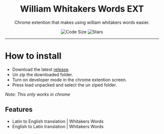 <div align="center">
  <!-- Logo and Title -->
  <h1>William Whitakers Words EXT</h1>
  <p>Chrome extention that makes using william whitakers words easier.</p>

<!-- Fancy badges -->
<img src="https://img.shields.io/github/languages/code-size/cqb13/William-Whitakers-Words-EXT" alt="Code Size">
<img src="https://img.shields.io/github/stars/cqb13/William-Whitakers-Words-EXT" alt="Stars">
</div>

<hr />

# How to install
- Download the latest [release](/../../releases).
- Un zip the downloaded folder.
- Turn on developer mode in the chrome extention screen.
- Press load unpacked and select the un ziped folder.

*Note: This only works in chrome*

## Features 
- Latin to English translation | Whitakers Words
- English to Latin translation | Whitakers Words
